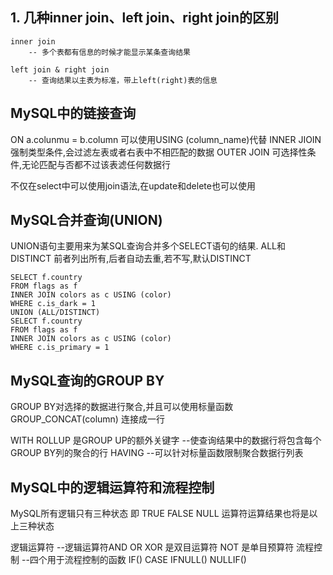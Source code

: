 
## 1. 几种inner join、left join、right join的区别

    inner join  
        -- 多个表都有信息的时候才能显示某条查询结果  
    
    left join & right join  
        -- 查询结果以主表为标准，带上left(right)表的信息  

## MySQL中的链接查询

ON a.colunmu = b.column 可以使用USING (column_name)代替 
INNER JIOIN 强制类型条件,会过滤左表或者右表中不相匹配的数据
OUTER JOIN 可选择性条件,无论匹配与否都不过该表滤任何数据行

不仅在select中可以使用join语法,在update和delete也可以使用

## MySQL合并查询(UNION)
UNION语句主要用来为某SQL查询合并多个SELECT语句的结果.
ALL和DISTINCT 前者列出所有,后者自动去重,若不写,默认DISTINCT

```
SELECT f.country
FROM flags as f
INNER JOIN colors as c USING (color)
WHERE c.is_dark = 1
UNION (ALL/DISTINCT)
SELECT f.country
FROM flags as f
INNER JOIN colors as c USING (color)
WHERE c.is_primary = 1
```


## MySQL查询的GROUP BY
GROUP BY对选择的数据进行聚合,并且可以使用标量函数
GROUP_CONCAT(column) 连接成一行

WITH ROLLUP 是GROUP UP的额外关键字
        --使查询结果中的数据行将包含每个GROUP BY列的聚合的行
HAVING
        --可以针对标量函数限制聚合数据行列表

## MySQL中的逻辑运算符和流程控制
MySQL所有逻辑只有三种状态 即 TRUE FALSE NULL
运算符运算结果也将是以上三种状态

逻辑运算符
        --逻辑运算符AND OR XOR 是双目运算符 NOT 是单目预算符
流程控制
        --四个用于流程控制的函数 IF() CASE IFNULL() NULLIF()
